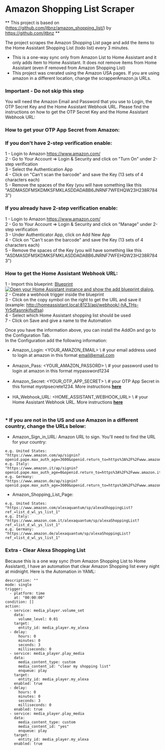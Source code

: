 # Amazon Shopping List Scraper
** This project is based on (https://github.com/jtbnz/amazon_shopping_list/) by https://github.com/jtbnz **

The project scrapes the Amazon Shopping List page and add the items to the Home Assistant Shopping List (todo list) every 3 minutes.
* This is a one-way sync only from Amazon List to Home Assistant and it only adds item to Home Assistant. It does not remove items from Home Assistant (even if removed from Amazon Shopping List)
* This project was crerated using the Amazon USA pages. If you are using amazon in a different location, change the scrapperAmazon.js URLs.

### Important - Do not skip this step<BR>
You will need the Amazon Email and Password that you use to Login, the OTP Secret Key and the Home Assistant Webhook URL.
Please find the instructions on how to get the OTP Secret Key and the Home Assistant Webhook URL:

### How to get your OTP App Secret from Amazon:<BR>
### If you don't have 2-step verification enable:<BR>
1 - Login to Amazon https://www.amazon.com/<BR>
2 - Go to Your Account => Login & Security and click on "Turn On" under 2-step verification<BR>
3 - Select the Authentication App<BR>
4 - Click on "Can't scan the barcode" and save the Key (13 sets of 4 characters each)<BR>
5 - Remove the spaces of the Key (you will have something like this "ASDMASDFMSKDMKSFMKLASDDADABB6JNRNF7WFEHQW23H238R7843")<BR>

### If you already have 2-step verification enable:<BR>
1 - Login to Amazon https://www.amazon.com/<BR>
2 - Go to Your Account => Login & Security and click on "Manage" under 2-step verification<BR>
3 - Under Authenticator App, click on Add New App<BR>
4 - Click on "Can't scan the barcode" and save the Key (13 sets of 4 characters each)<BR>
5 - Remove the spaces of the Key (you will have something like this "ASDMASDFMSKDMKSFMKLASDDADABB6JNRNF7WFEHQW23H238R7843")<BR>

### How to get the Home Assistant Webhook URL:<BR>
1 - Import this blueprint: [Blueprint](/BETA%20-%20alexa_shopping_list_scrapper%2FBlueprint_Import-Alexa-Shoppinglist.yaml)<BR>
[![Open your Home Assistant instance and show the add blueprint dialog.](https://my.home-assistant.io/badges/blueprint_import.svg)](https://my.home-assistant.io/redirect/blueprint_import/?blueprint_url=https%3A//github.com/thiagobruch/HA_Addons/blob/main/BETA_alexa_shopping_list_scrapper/Blueprint_Import-Alexa-Shoppinglist.yaml)<BR>
2 - Create a webhook trigger inside the blueprint<BR>
3 - Click on the copy symbol on the right to get the URL and save it (example: http://homeassistant.local:8123/api/webhook/-hA_THs-Yr5dfasnnkjfsdfsa)<BR>
4 - Select which Home Assistant shopping list should be used<BR>
7 - Click on Save and give a name to the Automation<BR>

Once you have the information above, you can install the AddOn and go to the Configuration Tab.<BR>
In the Configuration add the following information:<BR>

* Amazon_Login: <YOUR_AMAZON_EMAIL> \ # your email address used to login at amazon in this format email@email.com<BR><BR>
* Amazon_Pass: <YOUR_AMAZON_PASSORD> \ # your password used to login at amazon in this format mypassword1234<BR><BR>
* Amazon_Secret: <YOUR_OTP_APP_SECRET> \ # your OTP App Secret in this format myotpsecrete1234. More instructions <B>[here](#How-to-get-your-OTP-App-Secret-from-Amazon)</B><BR><BR>
* HA_Webhook_URL: <HOME_ASSISTANT_WEBHOOK_URL> \ # your Home Assistant Webhook URL. More instructions <b>[here](#how-to-get-the-Home-Assistant-Webhook-URL)</b><BR><BR>

### * If you are not in the US and use Amazon in a different country, change the URLs below:
* Amazon_Sign_in_URL: Amazon URL to sign. You'll need to find the URL for your country:
```
e.g. United States: 
"https://www.amazon.com/ap/signin?openid.pape.max_auth_age=3600&openid.return_to=https%3A%2F%2Fwww.amazon.com%2Falexaquantum%2Fsp%2FalexaShoppingList%3Fref_%3Dlist_d_wl_ys_list_1&openid.identity=http%3A%2F%2Fspecs.openid.net%2Fauth%2F2.0%2Fidentifier_select&openid.assoc_handle=amzn_alexa_quantum_us&openid.mode=checkid_setup&language=en_US&openid.claimed_id=http%3A%2F%2Fspecs.openid.net%2Fauth%2F2.0%2Fidentifier_select&openid.ns=http%3A%2F%2Fspecs.openid.net%2Fauth%2F2.0"
e.g. Italy:
"https://www.amazon.it/ap/signin?openid.pape.max_auth_age=0&openid.return_to=https%3A%2F%2Fwww.amazon.it%2Fref%3Dnav_signin&openid.identity=http%3A%2F%2Fspecs.openid.net%2Fauth%2F2.0%2Fidentifier_select&openid.assoc_handle=itflex&openid.mode=checkid_setup&openid.claimed_id=http%3A%2F%2Fspecs.openid.net%2Fauth%2F2.0%2Fidentifier_select&openid.ns=http%3A%2F%2Fspecs.openid.net%2Fauth%2F2.0"
e.g. Germany:
"https://www.amazon.de/ap/signin?openid.pape.max_auth_age=3600&openid.return_to=https%3A%2F%2Fwww.amazon.de%2Falexaquantum%2Fsp%2FalexaShoppingList%3Fref_%3Dlist_d_wl_ys_list_1&openid.identity=http%3A%2F%2Fspecs.openid.net%2Fauth%2F2.0%2Fidentifier_select&openid.assoc_handle=amzn_alexa_quantum_de&openid.mode=checkid_setup&language=de_DE&openid.claimed_id=http%3A%2F%2Fspecs.openid.net%2Fauth%2F2.0%2Fidentifier_select&openid.ns=http%3A%2F%2Fspecs.openid.net%2Fauth%2F2.0"
```
* Amazon_Shopping_List_Page:
```
e.g. United States:
"https://www.amazon.com/alexaquantum/sp/alexaShoppingList?ref_=list_d_wl_ys_list_1"
e.g. Italy:
"https://www.amazon.com.it/alexaquantum/sp/alexaShoppingList?ref_=list_d_wl_ys_list_1"
e.g. Germany:
"https://www.amazon.de/alexaquantum/sp/alexaShoppingList?ref_=list_d_wl_ys_list_1"
```

### Extra - Clear Alexa Shopping List
Because this is a one way sync (from Amazon Shopping List to Home Assistant), I have an automation that clear Amazon Shopping list every night at midnight.
Here is the Automation in YAML:

```
description: ""
mode: single
trigger:
  - platform: time
    at: "00:00:00"
condition: []
action:
  - service: media_player.volume_set
    data:
      volume_level: 0.01
    target:
      entity_id: media_player.my_alexa
  - delay:
      hours: 0
      minutes: 0
      seconds: 3
      milliseconds: 0
  - service: media_player.play_media
    data:
      media_content_type: custom
      media_content_id: "clear my shopping list"
      enqueue: play
    target:
      entity_id: media_player.my_alexa
    enabled: true
  - delay:
      hours: 0
      minutes: 0
      seconds: 3
      milliseconds: 0
    enabled: true
  - service: media_player.play_media
    data:
      media_content_type: custom
      media_content_id: "yes"
      enqueue: play
    target:
      entity_id: media_player.my_alexa
    enabled: true



